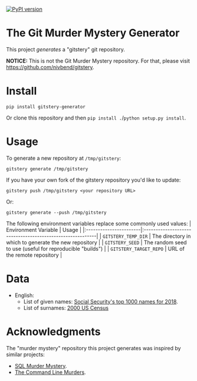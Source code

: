 [![PyPI version](https://badge.fury.io/py/gitstery-generator.svg)](https://badge.fury.io/py/gitstery-generator)

# The Git Murder Mystery Generator
This project _generates_ a "gitstery" git repository.

**NOTICE:** This is not the Git Murder Mystery repository. For that, please visit
https://github.com/nivbend/gitstery.

# Install
```
pip install gitstery-generator
```
Or clone this repository and then `pip install .`/`python setup.py install`.

# Usage
To generate a new repository at `/tmp/gitstery`:
```
gitstery generate /tmp/gitstery
```

If you have your own fork of the gitstery repository you'd like to update:
```
gitstery push /tmp/gitstery <your repository URL>
```
Or:
```
gitstery generate --push /tmp/gitstery
```

The following environment variables replace some commonly used values:
| Environment Variable   | Usage                                                     |
|:-----------------------|:----------------------------------------------------------|
| `GITSTERY_TEMP_DIR`    | The directory in which to generate the new repository     |
| `GITSTERY_SEED`        | The random seed to use (useful for reproducible "builds") |
| `GITSTERY_TARGET_REPO` | URL of the remote repository                              |

# Data
* English:
  * List of given names: [Social Security's top 1000 names for 2018](https://www.ssa.gov/OACT/babynames/).
  * List of surnames: [2000 US Census](https://www.census.gov/topics/population/genealogy/data/2000_surnames.html)

# Acknowledgments
The "murder mystery" repository this project generates was inspired by similar projects:
* [SQL Murder Mystery](https://mystery.knightlab.com/).
* [The Command Line Murders](https://github.com/veltman/clmystery).
